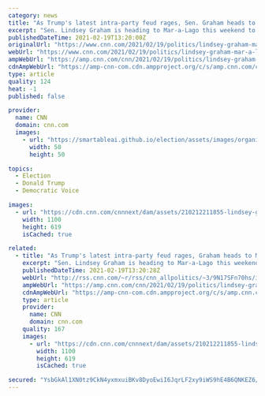 ```yaml
---
category: news
title: "As Trump's latest intra-party feud rages, Sen. Graham heads to Mar-a-Lago on a peace mission"
excerpt: "Sen. Lindsey Graham is heading to Mar-a-Lago this weekend to meet with Donald Trump in hopes of bridging a growing rift in the top echelon of the Republican Party, CNN has learned."
publishedDateTime: 2021-02-19T13:20:00Z
originalUrl: "https://www.cnn.com/2021/02/19/politics/lindsey-graham-mar-a-lago-trump-gop-feud/index.html"
webUrl: "https://www.cnn.com/2021/02/19/politics/lindsey-graham-mar-a-lago-trump-gop-feud/index.html"
ampWebUrl: "https://amp.cnn.com/cnn/2021/02/19/politics/lindsey-graham-mar-a-lago-trump-gop-feud/index.html"
cdnAmpWebUrl: "https://amp-cnn-com.cdn.ampproject.org/c/s/amp.cnn.com/cnn/2021/02/19/politics/lindsey-graham-mar-a-lago-trump-gop-feud/index.html"
type: article
quality: 124
heat: -1
published: false

provider:
  name: CNN
  domain: cnn.com
  images:
    - url: "https://smartableai.github.io/election/assets/images/organizations/cnn.com-50x50.jpg"
      width: 50
      height: 50

topics:
  - Election
  - Donald Trump
  - Democratic Voice

images:
  - url: "https://cdn.cnn.com/cnnnext/dam/assets/210212211855-lindsey-graham-0107-super-tease.jpg"
    width: 1100
    height: 619
    isCached: true

related:
  - title: "As Trump's latest intra-party feud rages, Graham heads to Mar-a-Lago on a peace mission"
    excerpt: "Sen. Lindsey Graham is heading to Mar-a-Lago this weekend to meet with Donald Trump in hopes of bridging a growing rift in the top echelon of the Republican Party, CNN has learned.\n    \n"
    publishedDateTime: 2021-02-19T13:20:28Z
    webUrl: "http://rss.cnn.com/~r/rss/cnn_allpolitics/~3/9N17SFn70hs/index.html"
    ampWebUrl: "https://amp.cnn.com/cnn/2021/02/19/politics/lindsey-graham-mar-a-lago-trump-gop-feud/index.html"
    cdnAmpWebUrl: "https://amp-cnn-com.cdn.ampproject.org/c/s/amp.cnn.com/cnn/2021/02/19/politics/lindsey-graham-mar-a-lago-trump-gop-feud/index.html"
    type: article
    provider:
      name: CNN
      domain: cnn.com
    quality: 167
    images:
      - url: "https://cdn.cnn.com/cnnnext/dam/assets/210212211855-lindsey-graham-0107-super-tease.jpg"
        width: 1100
        height: 619
        isCached: true

secured: "YsbGkAl1XN0tz9CkN4yxmxuiBKv8DyoEwiI6JqrLF2xy9iWS9hE4B6QNKEZ6/JVZBv0OJQJbYbyk1aE1QCw7iLkQl+qzf7/Qtl3nMjsvEWg18JMx/8QuyoKiRsXnbmxINoWtwbB0adIeJ0HzLkFH+eW4RDt/UmkpsSuHX6hDqwWMzhqssq/NN4b/yBnVqE+B21IfJ2QlFWbpmn/ddWLPDVQzfYLf640X0sYDJK/+lGdbzzom4VK2jjPuuEEuX88eZNUsfN0vo8PEsHwQD6qieL/2qh8ddQ/6t2ZAanLIW78QpDCfdkh96Yjqi9kW27poXVKX8ppaAWTyhglItxiXL/ExyEUmPandPmFxAhJ8+xg=;FRG0xgLP4LcTbyY6VG2lFA=="
---
```


